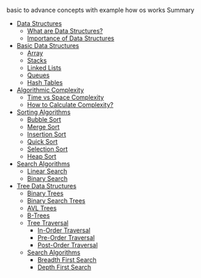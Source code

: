 basic to advance concepts with example how os works Summary

- [Data Structures]()
  - [What are Data Structures?]()
  - [Importance of Data Structures]()
- [Basic Data Structures]()
  - [Array](./page/array.md)
  - [Stacks]()
  - [Linked Lists]()
  - [Queues]()
  - [Hash Tables]()
- [Algorithmic Complexity]()
  - [Time vs Space Complexity]()
  - [How to Calculate Complexity?]()
- [Sorting Algorithms]()
  - [Bubble Sort]()
  - [Merge Sort]()
  - [Insertion Sort]()
  - [Quick Sort]()
  - [Selection Sort]()
  - [Heap Sort]()
- [Search Algorithms]()
  - [Linear Search]()
  - [Binary Search]()
- [Tree Data Structures]()
  - [Binary Trees]()
  - [Binary Search Trees]()
  - [AVL Trees]()
  - [B-Trees]()
  - [Tree Traversal]()
    - [In-Order Traversal]()
    - [Pre-Order Traversal]()
    - [Post-Order Traversal]()
  - [Search Algorithms]()
    - [Breadth First Search]()
    - [Depth First Search]()
